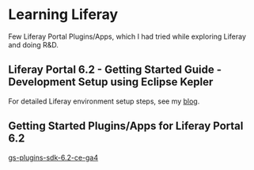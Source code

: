 # Learning Liferay

Few Liferay Portal Plugins/Apps, which I had tried while exploring Liferay and doing R&D.

## Liferay Portal 6.2 - Getting Started Guide - Development Setup using Eclipse Kepler

For detailed Liferay environment setup steps, see my [blog](http://tirthalpatel.blogspot.in/2014/02/liferay-portal-6.2-development-setup-guide.html).

## Getting Started Plugins/Apps for Liferay Portal 6.2

[gs-plugins-sdk-6.2-ce-ga4](https://github.com/tirthalpatel/Learning-Liferay/tree/master/gs-plugins-sdk-6.2-ce-ga4)